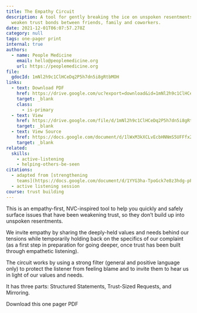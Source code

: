```yaml
---
title: The Empathy Circuit
description: A tool for gently breaking the ice on unspoken resentments that
  weaken trust bonds between friends, family and coworkers.
date: 2021-12-01T06:07:57.278Z
category: null
tags: one-pager print
internal: true
authors:
  - name: People Medicine
    email: hello@peoplemedicine.org
    url: https://peoplemedicine.org
file:
  gdocId: 1mNl2h9c1ClHCeDq2P5h7dn5i8gRtbMOH
links:
  - text: Download PDF
    href: https://drive.google.com/uc?export=download&id=1mNl2h9c1ClHCeDq2P5h7dn5i8gRtbMOH
    target: _blank
    class:
      - is-primary
  - text: View
    href: https://drive.google.com/file/d/1mNl2h9c1ClHCeDq2P5h7dn5i8gRtbMOH/view
    target: _blank
  - text: View Source
    href: https://docs.google.com/document/d/1lWxM3kXCLvEcbHNNmS5UFFfx2FpvQ_V8kKugdnSs4J8/edit
    target: _blank
related:
  skills:
    - active-listening
    - helping-others-be-seen
citations:
  - adapted from [strengthening
    teams](https://docs.google.com/document/d/1YYG3ha-TpoGck7e8z3hdg-pF4kTiqUl0epjqgaAhrwk/edit)
  - active listening session
course: trust building
---
```


This is an empathy-first, NVC-inspired tool to help you quickly and safely surface issues that have been weakening trust, so they don’t build up into unspoken resentments.

We invite empathy by sharing the deeply-held values and needs behind our tensions while temporarily holding back on the specifics of our complaint (as a first step in preparation for going deeper, once trust has been built through empathetic listening).

The circuit works by using a strong filter (general and positive language only) to protect the listener from feeling blame and to invite them to hear us in light of our values and needs. 

It has three parts: Structured Statements, Trust-Sized Requests, and Mirroring.

<BaseThumbnail
  class="my-4"
  :src="file.gdocId"
  :href="links[0].href"
  size="800"
  alt="picture of the empathy circuit one pager">Download this one pager PDF</BaseThumbnail>
